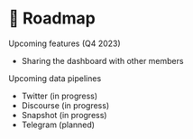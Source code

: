 # 🚀 Roadmap

Upcoming features (Q4 2023)

* Sharing the dashboard with other members

Upcoming data pipelines

* Twitter (in progress)
* Discourse (in progress)
* Snapshot (in progress)
* Telegram (planned)




